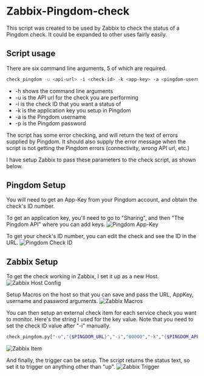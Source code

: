 # Zabbix-Pingdom-check
This script was created to be used by Zabbix to check the status of a Pingdom check. It could be expanded to other uses fairly easily.

## Script usage
There are six command line arguments, 5 of which are required.
```bash
check_pingdom -u <api-url> -i <check-id> -k <app-key> -a <pingdom-username> -p <pingdom-password>
```
* -h shows the command line arguments
* -u is the API url for the check you are performing
* -i is the check ID that you want a status of
* -k is the application key you setup in Pingdom
* -a is the Pingdom username
* -p is the Pingdom password

The script has some error checking, and will return the text of errors supplied by Pingdom. It should also supply the error message when the script is not getting the Pingdom errors (connectivity, wrong API url, etc.)

I have setup Zabbix to pass these parameters to the check script, as shown below.

## Pingdom Setup
You will need to get an App-Key from your Pingdom account, and obtain the check's ID number.

To get an application key, you'll need to go to "Sharing", and then "The Pingdom API" where you can add keys.
![Pingdom App-Key](http://ericharris.github.io/repositories/Zabbix-Pingdom-check/images/PingdomAppKey.png)

To get your check's ID number, you can edit the check and see the ID in the URL.
![Pingdom Check ID](http://ericharris.github.io/repositories/Zabbix-Pingdom-check/images/PingdomFetchCheckID.png)

## Zabbix Setup
To get the check working in Zabbix, I set it up as a new Host.
![Zabbix Host Config](http://ericharris.github.io/repositories/Zabbix-Pingdom-check/images/ZabbixHostConfig.png)

Setup Macros on the host so that you can save and pass the URL, AppKey, username and password arguments.
![Zabbix Macros](http://ericharris.github.io/repositories/Zabbix-Pingdom-check/images/ZabbixMacros.png)

You can then setup an external check item for each service check you want to monitor. Here's the string I used for the key value. Note that you need to set the check ID value after "-i" manually.
```bash
check_pingdom.py["-u","{$PINGDOM_URL}","-i","00000","-k","{$PINGDOM_APPKEY}","-a","{$PINGDOM_USER}","-p","{$PINGDOM_PASSWORD}"]
```
![Zabbix Item](http://ericharris.github.io/repositories/Zabbix-Pingdom-check/images/ZabbixItem.png)

And finally, the trigger can be setup. The script returns the status text, so set it to trigger on anything other than "up".
![Zabbix Trigger](http://ericharris.github.io/repositories/Zabbix-Pingdom-check/images/ZabbixTrigger.png)
